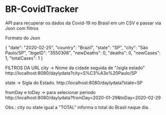 # BR-CovidTracker
API para recuperar os dados da Covid-19 no Brasil em um CSV e passar via Json com filtros

Formato do Json

{
"date": "2020-02-25",
"country": "Brazil",
"state": "SP",
"city": "São Paulo/SP",
"ibgeID": "3550308",
"newDeaths": 0,
"deaths": 0,
"newCases": 1,
"totalCases": 1
}

FILTROS DA URL
city -> Nome da cidade seguida de "/sigla estado"
http://localhost:8080/daylydata?city=S%C3%A3o%20Paulo/SP

state -> Sigla do Estado.
http://localhost:8080/daylydata?state=SP

fromDay e toDay -> para selecionar periodo
http://localhost:8080/daylydata?fromDay=2020-01-29&toDay=2020-02-29

Obs.: city ou state igual a "TOTAL" informa o total do Brasil naque dia.
